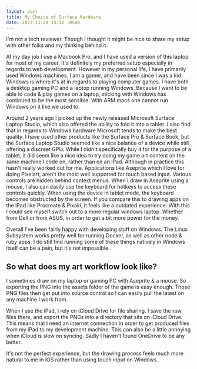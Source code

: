 ```yaml
---
layout: post
title: My Choice of Surface Hardware
date: 2023-11-28 13:12 -0500
---
```


I'm not a tech reviewer. Though I thought it might be nice to share my setup with other folks and my thinking behind it.

At my day job I use a Macbook Pro, and I have used a version of this laptop for most of my career. It's definitely my preferred setup especially in regards to web development. However in my personal life, I have primarily used Windows machines. I am a gamer, and have been since I was a kid. Windows is where it's at in regards to playing computer games. I have both a desktop gaming PC and a laptop running Windows. Because I want to be able to code & play games on a laptop, sticking with Windows has continued to be the most sensible. With ARM macs one cannot run Windows on it like we used to.

Around 2 years ago I picked up the newly released Microsoft Surface Laptop Studio, which also offered the ability to fold it into a tablet. I also find that in regards to Windows hardware Microsoft tends to make the best quality. I have used other products like the Surface Pro & Surface Book, but the Surface Laptop Studio seemed like a nice balance of a device while still offering a discreet GPU. While I didn't specifically buy it for the purpose of a tablet, it did seem like a nice idea to try doing my game art content on the same machine I code on, rather than on an iPad. Although in practice this hasn't really worked out for me. Applications like Aseprite which I love for doing Pixelart, aren't the most well supported for touch based input. Various controls are hidden behind context menus. When I draw in Aseprite using a mouse, I also can easily use the keyboard for hotkeys to access these controls quickly. When using the device in tablet mode, the keyboard becomes obstructed by the screen. If you compare this to drawing apps on the iPad like Procreate & Pixaki, it feels like a outdated experience. With this I could see myself switch out to a more regular windows laptop. Whether from Dell or from ASUS, in order to get a bit more power for the money.

Overall I've been fairly happy with developing stuff on Windows. The Linux Subsystem works pretty well for running Docker, as well as other node & ruby apps. I do still find running some of these things natively in Windows itself can be a pain, but it's not impossible.

## So what does my art workflow look like?

I sometimes draw on my laptop or gaming PC with Aseprite & a mouse. So exporting the PNG into the assets folder of the game is easy enough. Those PNG files then get put into source control so I can easily pull the latest on any machine I work from.

When I use the iPad, I rely on iCloud Drive for file sharing. I save the raw files there, and export the PNGs into a directory that sits on iCloud Drive. This means that I need an internet connection in order to get produced files from my iPad to my development machine. This can also be a little annoying when iCloud is slow on syncing. Sadly I haven't found OneDrive to be any better.

It's not the perfect experience, but the drawing process feels much more natural to me in iOS rather than using touch input on Windows.

